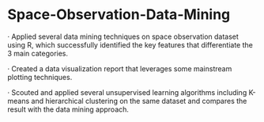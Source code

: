 # Space-Observation-Data-Mining
·	Applied several data mining techniques on space observation dataset using R, which successfully identified the key features that differentiate the 3 main categories.

·	Created a data visualization report that leverages some mainstream plotting techniques.

·	Scouted and applied several unsupervised learning algorithms including K-means and hierarchical clustering on the same dataset and compares the result with the data mining approach.
